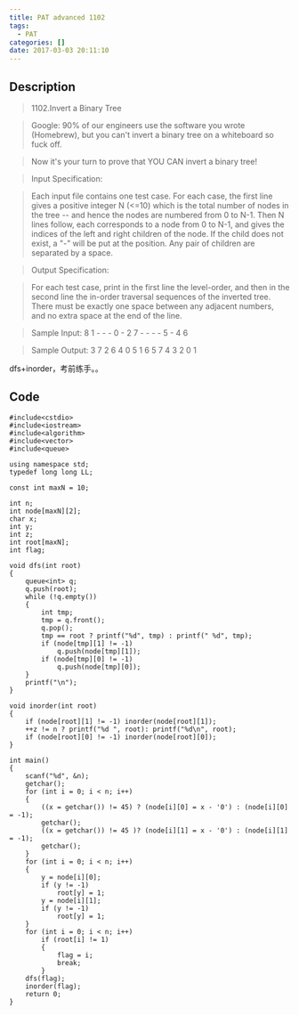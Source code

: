 ```yaml
---
title: PAT advanced 1102
tags:
  - PAT
categories: []
date: 2017-03-03 20:11:10
---
```


## Description

> 1102.Invert a Binary Tree

> Google: 90% of our engineers use the software you wrote (Homebrew), but you can't invert a binary tree on a whiteboard so fuck off.

> Now it's your turn to prove that YOU CAN invert a binary tree!

> Input Specification:

> Each input file contains one test case. For each case, the first line gives a positive integer N (<=10) which is the total number of nodes in the tree -- and hence the nodes are numbered from 0 to N-1. Then N lines follow, each corresponds to a node from 0 to N-1, and gives the indices of the left and right children of the node. If the child does not exist, a "-" will be put at the position. Any pair of children are separated by a space.

> Output Specification:

> For each test case, print in the first line the level-order, and then in the second line the in-order traversal sequences of the inverted tree. There must be exactly one space between any adjacent numbers, and no extra space at the end of the line.

> Sample Input:
8
1 -
\- -
0 -
2 7
\- -
\- -
5 -
4 6

> Sample Output:
3 7 2 6 4 0 5 1
6 5 7 4 3 2 0 1

dfs+inorder，考前练手。。

## Code

```
#include<cstdio>
#include<iostream>
#include<algorithm>
#include<vector>
#include<queue>

using namespace std;
typedef long long LL;

const int maxN = 10;

int n;
int node[maxN][2];
char x;
int y;
int z;
int root[maxN];
int flag;

void dfs(int root)
{
	queue<int> q;
	q.push(root);
	while (!q.empty())
	{
		int tmp;
		tmp = q.front();
		q.pop();
		tmp == root ? printf("%d", tmp) : printf(" %d", tmp);
		if (node[tmp][1] != -1)
			q.push(node[tmp][1]);
		if (node[tmp][0] != -1)
			q.push(node[tmp][0]);
	}
	printf("\n");
}

void inorder(int root)
{
	if (node[root][1] != -1) inorder(node[root][1]);
	++z != n ? printf("%d ", root): printf("%d\n", root);
	if (node[root][0] != -1) inorder(node[root][0]);
}

int main()
{
	scanf("%d", &n);
	getchar();
	for (int i = 0; i < n; i++)
	{
		((x = getchar()) != 45) ? (node[i][0] = x - '0') : (node[i][0] = -1);
		getchar();
		((x = getchar()) != 45 )? (node[i][1] = x - '0') : (node[i][1] = -1);
		getchar();
	}
	for (int i = 0; i < n; i++)
	{
		y = node[i][0];
		if (y != -1)
			root[y] = 1;
		y = node[i][1];
		if (y != -1)
			root[y] = 1;
	}
	for (int i = 0; i < n; i++)
		if (root[i] != 1)
		{
			flag = i;
			break;
		}
	dfs(flag);
	inorder(flag);
	return 0;
}
```